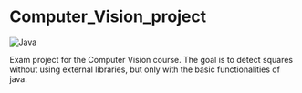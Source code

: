 # Computer_Vision_project
![Java](https://img.shields.io/badge/java-%23ED8B00.svg?style=for-the-badge&logo=java&logoColor=white)

Exam project for the Computer Vision course. The goal is to detect squares without using external libraries, but only with the basic functionalities of java.
